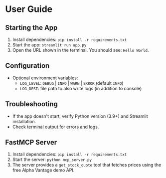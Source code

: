 # User Guide

## Starting the App
1. Install dependencies: `pip install -r requirements.txt`
2. Start the app: `streamlit run app.py`
3. Open the URL shown in the terminal. You should see: `Hello World`.

## Configuration
- Optional environment variables:
  - `LOG_LEVEL`: `DEBUG` | `INFO` | `WARN` | `ERROR` (default `INFO`)
  - `LOG_DEST`: file path to also write logs (in addition to console)

## Troubleshooting
- If the app doesn't start, verify Python version (3.9+) and Streamlit installation.
- Check terminal output for errors and logs.

## FastMCP Server
1. Install dependencies: `pip install -r requirements.txt`
2. Start the server: `python mcp_server.py`
3. The server provides a `get_stock_quote` tool that fetches prices using the free Alpha Vantage demo API.
